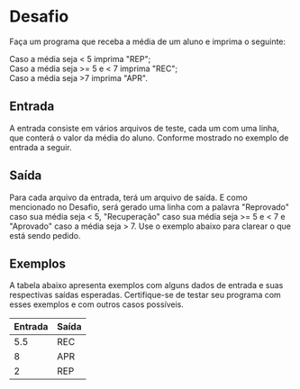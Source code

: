 # Desafio
Faça um programa que receba a média de um aluno e imprima o seguinte:

Caso a média seja < 5 imprima "REP"; <br>
Caso a média seja >= 5 e < 7 imprima "REC"; <br>
Caso a média seja >7 imprima "APR". <br>
## Entrada
A entrada consiste em vários arquivos de teste, cada um com uma linha, que conterá o valor da média do aluno. Conforme mostrado no exemplo de entrada a seguir.

## Saída
Para cada arquivo da entrada, terá um arquivo de saída. E como mencionado no Desafio, será gerado uma linha com a palavra "Reprovado" caso sua média seja < 5, "Recuperação" caso sua média seja >= 5 e < 7 e "Aprovado" caso a média seja > 7. Use o exemplo abaixo para clarear o que está sendo pedido.

## Exemplos
A tabela abaixo apresenta exemplos com alguns dados de entrada e suas respectivas saídas esperadas. Certifique-se de testar seu programa com esses exemplos e com outros casos possíveis.

|   Entrada     |     Saída     |
| ------------- | ------------- |
|      5.5      |      REC      |
|       8       |      APR      |
|       2       |      REP      |